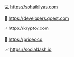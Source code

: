 💻 https://sohaibilyas.com

💼 https://developers.qoest.com

⚡ https://kryptov.com

🛒 https://priceo.co

📈 https://socialdash.io
